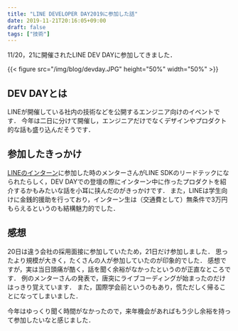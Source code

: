 ```yaml
---
title: "LINE DEVELOPER DAY2019に参加した話"
date: 2019-11-21T20:16:05+09:00
draft: false
tags: ["技術"]
---
```


11/20，21に開催されたLINE DEV DAYに参加してきました．

{{< figure src="/img/blog/devday.JPG" height="50%" width="50%" >}}

## DEV DAYとは
LINEが開催している社内の技術などを公開するエンジニア向けのイベントです．
今年は二日に分けて開催し，エンジニアだけでなくデザインやプロダクト的な話も盛り込んだそうです．

## 参加したきっかけ
[LINEのインターン](../line/)に参加した時のメンターさんがLINE SDKのリードテックになられたらしく，DEV DAYでの登壇の際にインターン中に作ったプロダクトを紹介するかもみたいな話を小耳に挟んだのがきっかけです．
また，LINEは学生向けに金銭的援助を行っており，インターン生は（交通費として）無条件で3万円もらえるというのも結構魅力的でした．

## 感想
20日は違う会社の採用面接に参加していたため，21日だけ参加しました．
思ったより規模が大きく，たくさんの人が参加していたのが印象的でした．
感想ですが，実は当日頭痛が酷く，話を聞く余裕がなかったというのが正直なところです．
例のメンターさんの発表で，唐突にライブコーディングが始まったのだけはっきり覚えています．
また，国際学会前というのもあり，慌ただしく帰ることになってしまいました．

今年はゆっくり聞く時間がなかったので，来年機会があればもう少し余裕を持って参加したいなと感じました．
